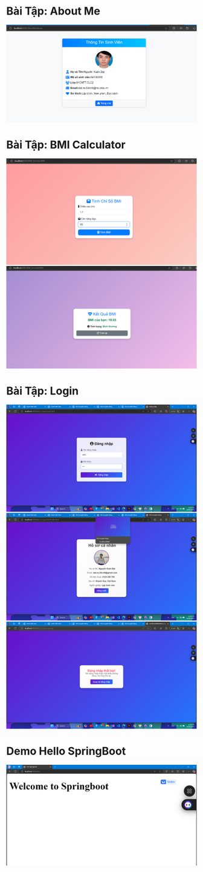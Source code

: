# Bài Tập: About Me

![About Me](https://github.com/datx24/64130299_Web2/blob/main/AboutMe/Screenshot%202025-02-11%20172315.png)

# Bài Tập: BMI Calculator

![BMI Calculator](https://github.com/datx24/64130299_Web2/blob/main/BMI_Serverlet/Screenshot%202025-02-11%20172837.png)
![BMI Calculator](https://github.com/datx24/64130299_Web2/blob/main/BMI_Serverlet/Screenshot%202025-02-11%20172848.png)

# Bài Tập: Login

![Login](https://github.com/datx24/64130299_Web2/blob/main/Bai2.2_Login/Screenshot%20(506).png)
![Login](https://github.com/datx24/64130299_Web2/blob/main/Bai2.2_Login/Screenshot%20(507).png)
![Login](https://github.com/datx24/64130299_Web2/blob/main/Bai2.2_Login/Screenshot%20(508).png)

# Demo Hello SpringBoot
![HelloSpringBoot](https://github.com/datx24/64130299_Web2/blob/main/Screenshot%202025-03-04%20101141.png)

